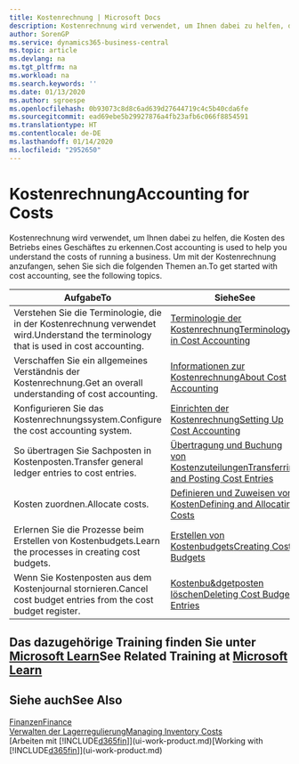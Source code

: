 ```yaml
---
title: Kostenrechnung | Microsoft Docs
description: Kostenrechnung wird verwendet, um Ihnen dabei zu helfen, die Kosten des Betriebs eines Geschäftes zu erkennen. Um mit der Kostenrechnung anzufangen, sehen Sie sich die folgenden Themen an.
author: SorenGP
ms.service: dynamics365-business-central
ms.topic: article
ms.devlang: na
ms.tgt_pltfrm: na
ms.workload: na
ms.search.keywords: ''
ms.date: 01/13/2020
ms.author: sgroespe
ms.openlocfilehash: 0b93073c8d8c6ad639d27644719c4c5b40cda6fe
ms.sourcegitcommit: ead69ebe5b29927876a4fb23afb6c066f8854591
ms.translationtype: HT
ms.contentlocale: de-DE
ms.lasthandoff: 01/14/2020
ms.locfileid: "2952650"
---
```

# <a name="accounting-for-costs"></a><span data-ttu-id="2091e-104">Kostenrechnung</span><span class="sxs-lookup"><span data-stu-id="2091e-104">Accounting for Costs</span></span>
<span data-ttu-id="2091e-105">Kostenrechnung wird verwendet, um Ihnen dabei zu helfen, die Kosten des Betriebs eines Geschäftes zu erkennen.</span><span class="sxs-lookup"><span data-stu-id="2091e-105">Cost accounting is used to help you understand the costs of running a business.</span></span> <span data-ttu-id="2091e-106">Um mit der Kostenrechnung anzufangen, sehen Sie sich die folgenden Themen an.</span><span class="sxs-lookup"><span data-stu-id="2091e-106">To get started with cost accounting, see the following topics.</span></span>  

|<span data-ttu-id="2091e-107">Aufgabe</span><span class="sxs-lookup"><span data-stu-id="2091e-107">To</span></span>|<span data-ttu-id="2091e-108">Siehe</span><span class="sxs-lookup"><span data-stu-id="2091e-108">See</span></span>|  
|--------|---------|  
|<span data-ttu-id="2091e-109">Verstehen Sie die Terminologie, die in der Kostenrechnung verwendet wird.</span><span class="sxs-lookup"><span data-stu-id="2091e-109">Understand the terminology that is used in cost accounting.</span></span>|[<span data-ttu-id="2091e-110">Terminologie der Kostenrechnung</span><span class="sxs-lookup"><span data-stu-id="2091e-110">Terminology in Cost Accounting</span></span>](finance-terminology-in-cost-accounting.md)|  
|<span data-ttu-id="2091e-111">Verschaffen Sie ein allgemeines Verständnis der Kostenrechnung.</span><span class="sxs-lookup"><span data-stu-id="2091e-111">Get an overall understanding of cost accounting.</span></span>|[<span data-ttu-id="2091e-112">Informationen zur Kostenrechnung</span><span class="sxs-lookup"><span data-stu-id="2091e-112">About Cost Accounting</span></span>](finance-about-cost-accounting.md)|  
|<span data-ttu-id="2091e-113">Konfigurieren Sie das Kostenrechnungssystem.</span><span class="sxs-lookup"><span data-stu-id="2091e-113">Configure the cost accounting system.</span></span>|[<span data-ttu-id="2091e-114">Einrichten der Kostenrechnung</span><span class="sxs-lookup"><span data-stu-id="2091e-114">Setting Up Cost Accounting</span></span>](finance-set-up-cost-accounting.md)|  
|<span data-ttu-id="2091e-115">So übertragen Sie Sachposten in Kostenposten.</span><span class="sxs-lookup"><span data-stu-id="2091e-115">Transfer general ledger entries to cost entries.</span></span>|[<span data-ttu-id="2091e-116">Übertragung und Buchung von Kostenzuteilungen</span><span class="sxs-lookup"><span data-stu-id="2091e-116">Transferring and Posting Cost Entries</span></span>](finance-transfer-and-post-cost-entries.md)|  
|<span data-ttu-id="2091e-117">Kosten zuordnen.</span><span class="sxs-lookup"><span data-stu-id="2091e-117">Allocate costs.</span></span>|[<span data-ttu-id="2091e-118">Definieren und Zuweisen von Kosten</span><span class="sxs-lookup"><span data-stu-id="2091e-118">Defining and Allocating Costs</span></span>](finance-define-and-allocate-costs.md)|  
|<span data-ttu-id="2091e-119">Erlernen Sie die Prozesse beim Erstellen von Kostenbudgets.</span><span class="sxs-lookup"><span data-stu-id="2091e-119">Learn the processes in creating cost budgets.</span></span>|[<span data-ttu-id="2091e-120">Erstellen von Kostenbudgets</span><span class="sxs-lookup"><span data-stu-id="2091e-120">Creating Cost Budgets</span></span>](finance-create-cost-budgets.md)|
|<span data-ttu-id="2091e-121">Wenn Sie Kostenposten aus dem Kostenjournal stornieren.</span><span class="sxs-lookup"><span data-stu-id="2091e-121">Cancel cost budget entries from the cost budget register.</span></span>|[<span data-ttu-id="2091e-122">Kostenbu&dgetposten löschen</span><span class="sxs-lookup"><span data-stu-id="2091e-122">Deleting Cost Budget Entries</span></span>](finance-how-to-delete-cost-budget-entries.md)|

## <a name="see-related-training-at-microsoft-learnlearnpathsuse-cost-accounting-dynamics-365-business-central"></a><span data-ttu-id="2091e-123">Das dazugehörige Training finden Sie unter [Microsoft Learn](/learn/paths/use-cost-accounting-dynamics-365-business-central/)</span><span class="sxs-lookup"><span data-stu-id="2091e-123">See Related Training at [Microsoft Learn](/learn/paths/use-cost-accounting-dynamics-365-business-central/)</span></span>

## <a name="see-also"></a><span data-ttu-id="2091e-124">Siehe auch</span><span class="sxs-lookup"><span data-stu-id="2091e-124">See Also</span></span>  
[<span data-ttu-id="2091e-125">Finanzen</span><span class="sxs-lookup"><span data-stu-id="2091e-125">Finance</span></span>](finance.md)  
[<span data-ttu-id="2091e-126">Verwalten der Lagerregulierung</span><span class="sxs-lookup"><span data-stu-id="2091e-126">Managing Inventory Costs</span></span>](finance-manage-inventory-costs.md)  
<span data-ttu-id="2091e-127">[Arbeiten mit [!INCLUDE[d365fin](includes/d365fin_md.md)]](ui-work-product.md)</span><span class="sxs-lookup"><span data-stu-id="2091e-127">[Working with [!INCLUDE[d365fin](includes/d365fin_md.md)]](ui-work-product.md)</span></span>
